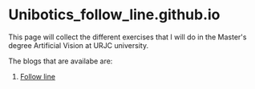 # Unibotics_follow_line.github.io
This page will collect the different exercises that I will do in the Master's degree Artificial Vision at URJC university.

The blogs that are availabe are:

1. [Follow line](Follow_line/Follow_line_index.md)

